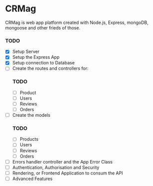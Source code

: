 # CRMag

CRMag is web app platform created with Node.js, Express, mongoDB, mongoose and other frieds of those.

### TODO

- [x] Setup Server
- [x] Setup the Express App
- [x] Setup connection to Database
- [ ] Create the routes and controllers for:
  ### TODO
  - [ ] Product
  - [ ] Users
  - [ ] Reviews
  - [ ] Orders
- [ ] Create the models
  ### TODO
  - [ ] Products
  - [ ] Users
  - [ ] Reviews
  - [ ] Orders
- [ ] Errors handler controller and the App Error Class
- [ ] Authentication, Authorisation and Security
- [ ] Rendering, or Frontend Application to consum the API
- [ ] Advanced Features
